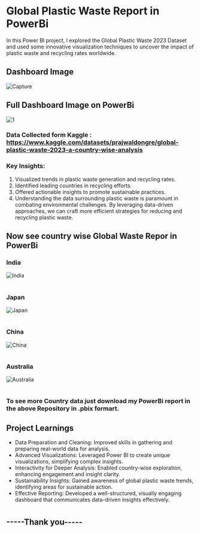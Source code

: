 # Global Plastic Waste Report in PowerBi

In this Power BI project, I explored the Global Plastic Waste 2023 Dataset and used some innovative visualization techniques to uncover the impact of plastic waste and recycling rates worldwide.

## Dashboard Image
![Capture](https://github.com/user-attachments/assets/81e271d5-1aff-43a2-aca1-8ef991c70cf6)


## Full Dashboard Image on PowerBi
![1](https://github.com/user-attachments/assets/dec09d90-8374-4ee9-b1d2-2b62ea5a77f6)

### Data Collected form Kaggle : https://www.kaggle.com/datasets/prajwaldongre/global-plastic-waste-2023-a-country-wise-analysis

### Key Insights:
1) Visualized trends in plastic waste generation and recycling rates. 
2) Identified leading countries in recycling efforts. 
3) Offered actionable insights to promote sustainable practices. 
4) Understanding the data surrounding plastic waste is paramount in combating environmental challenges. By leveraging data-driven approaches, we can craft more efficient strategies for reducing and recycling plastic waste. 


## Now see country wise Global Waste Repor in PowerBi
### India
![India](https://github.com/user-attachments/assets/b938390c-7684-4b1d-8989-c92139d4e8e4)
#
### Japan
![Japan](https://github.com/user-attachments/assets/82fa9ebf-4668-46b3-b2ba-b73b6c55f0ee)
#
### China
![China](https://github.com/user-attachments/assets/faa5987a-3755-47df-b1c5-b698664b7b57)
#
### Australia
![Australia](https://github.com/user-attachments/assets/33852b6f-78f3-4041-9861-1c975d0ab15f)

#
### To see more Country data just download my PowerBi report in the above Repository in .pbix formart.

## Project Learnings 

- Data Preparation and Cleaning: Improved skills in gathering and preparing real-world data for analysis.
- Advanced Visualizations: Leveraged Power BI to create unique visualizations, simplifying complex insights.
- Interactivity for Deeper Analysis: Enabled country-wise exploration, enhancing engagement and insight clarity.
- Sustainability Insights: Gained awareness of global plastic waste trends, identifying areas for sustainable action.
- Effective Reporting: Developed a well-structured, visually engaging dashboard that communicates data-driven insights effectively.

#
## -----Thank you-----
